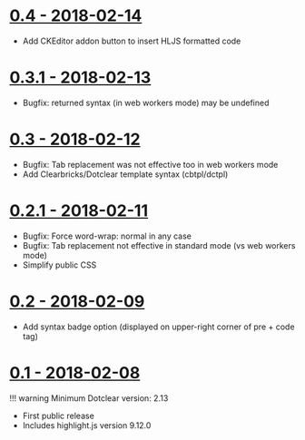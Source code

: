 [0.4 - 2018-02-14](https://open-time.net/post/2018/02/14/Plugin-hljs-4-pour-Dotclear)
================

* Add CKEditor addon button to insert HLJS formatted code

[0.3.1 - 2018-02-13](https://open-time.net/post/2018/02/13/Plugin-hljs-31-pour-Dotclear)
================

* Bugfix: returned syntax (in web workers mode) may be undefined

[0.3 - 2018-02-12](https://open-time.net/post/2018/02/12/Plugin-hljs-3-pour-Dotclear)
================

* Bugfix: Tab replacement was not effective too in web workers mode
* Add Clearbricks/Dotclear template syntax (cbtpl/dctpl)

[0.2.1 - 2018-02-11](https://open-time.net/post/2018/02/11/Plugin-hljs-021-pour-Dotclear)
================

 * Bugfix: Force word-wrap: normal in any case
 * Bugfix: Tab replacement not effective in standard mode (vs web workers mode)
 * Simplify public CSS

[0.2 - 2018-02-09](https://open-time.net/post/2018/02/09/Plugin-hljs-02-pour-Dotclear)
================

 * Add syntax badge option (displayed on upper-right corner of pre + code tag)

[0.1 - 2018-02-08](https://open-time.net/post/2018/02/08/Plugin-hljs-01-pour-Dotclear)
================

!!! warning
    Minimum Dotclear version: 2.13

 * First public release
 * Includes highlight.js version 9.12.0

